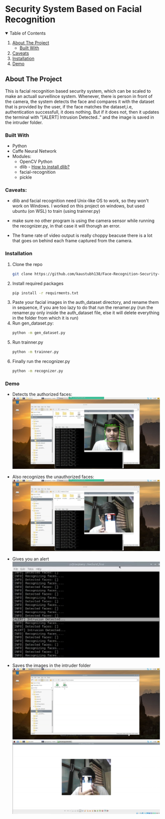 # Security System Based on Facial Recognition

<!-- TABLE OF CONTENTS -->
<details open="open">
  <summary>Table of Contents</summary>
  <ol>
    <li>
      <a href="#about-the-project">About The Project</a>
      <ul>
        <li><a href="#built-with">Built With</a></li>
      </ul>
    </li>
    <li>
      <a href="#caveats">Caveats</a>
    </li>
    <li>
      <a href="#installation">Installation</a>
    </li>
    <li>
      <a href="#demo">Demo</a>
    </li>
    </ol>
</details>

<!-- ABOUT THE PROJECT -->
## About The Project

This is facial recognition based security system, which can be scaled to make an actuall survellince system.
Whenever, there is person in front of the camera, the system detects the face and compares it with the dataset that is provided by the user, if the face matches the dataset,i.e, authentication successfull, it does nothing.
But if it does not, then it updates the terminal with "[ALERT] Intrusion Detected.." and the image is saved in the intruder folder.

### Built With

* Python
* Caffe Neural Network
* Modules:
  * OpenCV Python
  * dlib - [How to install dlib?](https://www.pyimagesearch.com/2017/03/27/how-to-install-dlib/)
  * facial-recognition
  * pickle

### Caveats:
* dlib and facial recognition need Unix-like OS to work, so they won't work on Windows.
I worked on this project on windows, but used ubuntu (on WSL) to train (using trainner.py)

* make sure no other program is using the camera sensor while running the recognizer.py, in that case it will thorugh an error.

* The frame rate of video output is really choppy beacuse there is a lot that goes on behind each frame captured from the camera.

### Installation

1. Clone the repo
   ```sh
   git clone https://github.com/kaustubh138/Face-Recognition-Security-System.git
   ```
2. Install required packages
   ```sh
   pip install -r requirments.txt
   ```
3. Paste your facial images in the auth_dataset directory, and rename them in sequence, if you are too lazy to do that run the renamer.py
   (run the renamer.py only inside the auth_dataset file, else it will delete everything in the folder from which it is run) 
4. Run gen_dataset.py:
   ```sh
   python -m gen_dataset.py
   ```
5. Run trainner.py
   ```sh
   python -m trainner.py
   ```
6. Finally run the recognizer.py
   ```sh
   python -m recognizer.py
   ```
   
### Demo
* Detects the authorized faces:
![Authorized Face Detection](https://github.com/kaustubh138/Face-Recognition-Security-System/blob/main/demo/auth_face_rec.jpg)

* Also recognizes the unauthorized faces:
![Un-authorized Face Detection](https://github.com/kaustubh138/Face-Recognition-Security-System/blob/main/demo/unauth_face_rec.jpg)

* Gives you an alert
![Alert](https://github.com/kaustubh138/Face-Recognition-Security-System/blob/main/demo/alert.jpg)

* Saves the images in the intruder folder
![Intruder Folder](https://github.com/kaustubh138/Face-Recognition-Security-System/blob/main/demo/intrusion_foler_screenshot.jpg)
![Intruder](https://github.com/kaustubh138/Face-Recognition-Security-System/blob/main/demo/intruder_image_sample.jpg)
    

